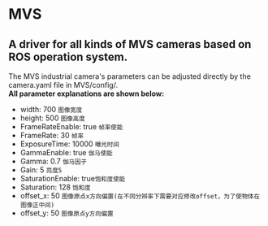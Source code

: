 # MVS 

## A driver for all kinds of MVS cameras based on ROS operation system. 

The MVS industrial camera's parameters can be adjusted directly by the camera.yaml file in MVS/config/. <br>
**All parameter explanations are shown below:**

* width: 700            `图像宽度` 
* height: 500           `图像高度`
* FrameRateEnable: true `帧率使能`
* FrameRate: 30         `帧率`
* ExposureTime: 10000   `曝光时间`
* GammaEnable: true     `伽马使能`
* Gamma: 0.7            `伽马因子`
* Gain: 5               `亮度5`
* SaturationEnable: true`饱和度使能`
* Saturation: 128       `饱和度`
* offset_x: 50          `图像原点x方向偏置(在不同分辨率下需要对应修改offset，为了使物体在图像正中间)`
* offset_y: 50          `图像原点y方向偏置`
